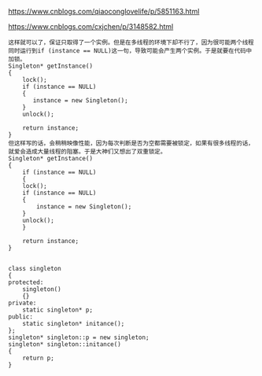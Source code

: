 https://www.cnblogs.com/qiaoconglovelife/p/5851163.html

https://www.cnblogs.com/cxjchen/p/3148582.html

	这样就可以了，保证只取得了一个实例。但是在多线程的环境下却不行了，因为很可能两个线程同时运行到if (instance == NULL)这一句，导致可能会产生两个实例。于是就要在代码中加锁。
	Singleton* getInstance()
	{
	    lock();
	    if (instance == NULL)
	    {
	       instance = new Singleton();
	    }
	    unlock();

	    return instance;
	}
	但这样写的话，会稍稍映像性能，因为每次判断是否为空都需要被锁定，如果有很多线程的话，就爱会造成大量线程的阻塞。于是大神们又想出了双重锁定。
	Singleton* getInstance()
	{
	    if (instance == NULL)
	    {
		lock();
		if (instance == NULL)
		{
			instance = new Singleton();
		}
		unlock();
	    }

	    return instance;
	}


	class singleton
	{
	protected:
	    singleton()
	    {}
	private:
	    static singleton* p;
	public:
	    static singleton* initance();
	};
	singleton* singleton::p = new singleton;
	singleton* singleton::initance()
	{
	    return p;
	}
